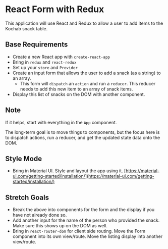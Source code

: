 # React Form with Redux

This application will use React and Redux to allow a user to add items to the Kochab snack table.

## Base Requirements

- Create a new React app with `create-react-app`
- Bring in `redux` and `react-redux`
- Set up your `store` and `Provider`
- Create an input form that allows the user to add a snack (as a string) to an array. 
  - This form will `dispatch` an `action` and run a `reducer`. This reducer needs to add this new item to an array of snack items.
- Display this list of snacks on the DOM with another component.

## Note

If it helps, start with everything in the `App` component.

The long-term goal is to move things to components, but the focus here is to dispatch actions, run a reducer, and get the updated state data onto the DOM.


## Style Mode

- Bring in Material UI. Style and layout the app using it. [https://material-ui.com/getting-started/installation/](https://material-ui.com/getting-started/installation/)

## Stretch Goals

- Break the above into components for the form and the display if you have not already done so.
- Add another input for the name of the person who provided the snack. Make sure this shows up on the DOM as well.
- Bring in `react-router-dom` for client side routing. Move the Form component into its own view/route. Move the listing display into another view/route.